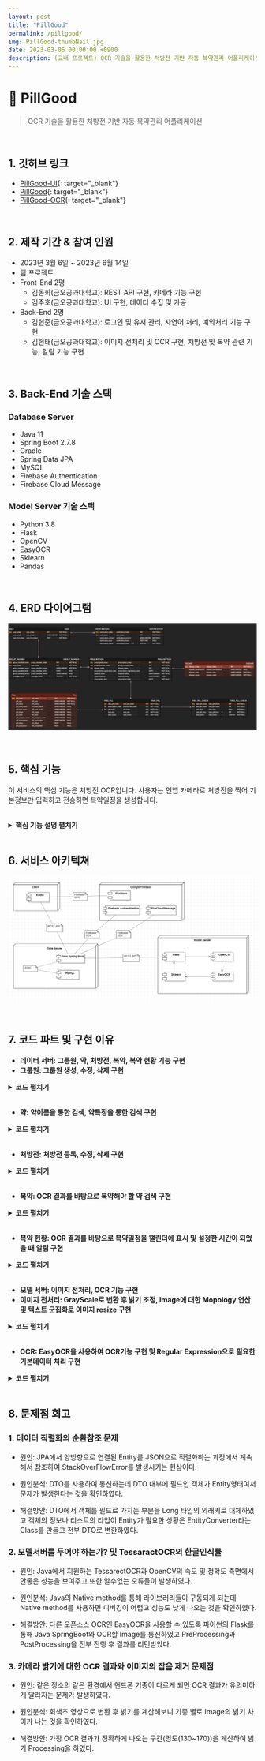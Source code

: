 ```yaml
---
layout: post
title: "PillGood"
permalink: /pillgood/
img: PillGood-thumbNail.jpg
date: 2023-03-06 00:00:00 +0900
description: (교내 프로젝트) OCR 기술을 활용한 처방전 기반 자동 복약관리 어플리케이션
---
```


# :pushpin: PillGood
> OCR 기술을 활용한 처방전 기반 자동 복약관리 어플리케이션

<br>

## 1. 깃허브 링크
- [PillGood-UI](https://www.figma.com/file/98GhZVArtu01389vLCcxB6/%ED%95%84%EA%B5%BF?type=design&node-id=0-1&mode=design){: target="_blank"}
- [PillGood](https://github.com/kimgusxo/pillgood){: target="_blank"}
- [PillGood-OCR](https://github.com/kimgusxo/pillgood-ocr){: target="_blank"}

<br>

## 2. 제작 기간 & 참여 인원
- 2023년 3월 6일 ~ 2023년 6월 14일
- 팀 프로젝트
- Front-End 2명
	- 김동희(금오공과대학교): REST API 구현, 카메라 기능 구현
	- 김주호(금오공과대학교): UI 구현, 데이터 수집 및 가공
- Back-End 2명
	- 김현준(금오공과대학교): 로그인 및 유저 관리, 자연어 처리, 예외처리 기능 구현
	- 김현태(금오공과대학교): 이미지 전처리 및 OCR 구현, 처방전 및 복약 관련 기능, 알림 기능 구현

<br>

## 3. Back-End 기술 스택
### Database Server
- Java 11
- Spring Boot 2.7.8
- Gradle
- Spring Data JPA
- MySQL
- Firebase Authentication
- Firebase Cloud Message

### Model Server 기술 스택
- Python 3.8
- Flask
- OpenCV
- EasyOCR
- Sklearn
- Pandas

<br>

## 4. ERD 다이어그램
![ERD Diagram](../assets/img/PillGood-ERDDiagram.png)

<br>

## 5. 핵심 기능
이 서비스의 핵심 기능은 처방전 OCR입니다.
사용자는 인앱 카메라로 처방전을 찍어 기본정보만 입력하고 전송하면 복약일정을 생성합니다.

<br>
 
<details>
<summary><b>핵심 기능 설명 펼치기</b></summary>
<div markdown="1">

## 5-1. Controller
### - OCR 모델서버로 이미지 전송
![sendImage](../assets/img/PillGood-SendImage.png)
- Controller에서는 MultiPartFile로 이미지를 전달받고 OCR 모델서버로 이미지를 전송합니다. 그 후 전송된 이미지의 OCR 결과를 받고 정보를 추가하여 사용자에게 응답합니다.

## 5-2. Service
### - FCM 전송
<video controls>
	<source src = "../assets/wav/PillGood-Notification.mp4" type = "video/mp4">
	동영상을 실행할 수 없습니다.
</video>
- 유저의 FCM 토큰을 통해 OCR이 완료됬다는 알림을 보냅니다.

## 5-3. Repository
### - 약 검색 동적쿼리
<video controls>
	<source src = "../assets/wav/PillGood-SearchingPill.mp4" type = "video/mp4">
	동영상을 실행할 수 없습니다.
</video>
- DTO에 저장된 값이 빈값 또는 Null값인지 확인하여 Criteria Interface 구현체를 통해 동적쿼리를 생성하여 해당 특징의 약을 검색합니다.

## 5-4. OCR
### - 이미지 전처리
<div style = "display: flex;">
	<img src="../assets/img/PillGood-OriginalImage.png" style = "flex: 1; width: 50%; height: auto;">
	<img src="../assets/img/PillGood-PreProcessImage.png" style = "flex: 1; width: 50%; height: auto;">
</div>
- 모델서버에서 이미지를 받게 되면 OpenCV를 사용하여 텍스트를 인식하기 쉽도록 텍스트 군집화를 통해 이미지를 자르고 이진화와 블러처리를 통해 OCR의 최적화된 이미지를 생성합니다.

</div>
</details>

<br>

## 6. 서비스 아키텍쳐
![ServiceArchitecture](../assets/img/PillGood-ServiceArchitecture.png)

<br>

## 7. 코드 파트 및 구현 이유
- <b> 데이터 서버: 그룹원, 약, 처방전, 복약, 복약 현황 기능 구현 </b>
- <b> 그룹원: 그룹원 생성, 수정, 삭제 구현 </b>
<details>
<summary>
<b>코드 펼치기</b>
</summary>
<div markdown="1">
![GroupMemberFunction](../assets/img/PillGood-GroupMemberFunctionCode.png)
</div>
</details>

<br>

- <b> 약: 약이름을 통한 검색, 약특징을 통한 검색 구현 </b>
<details>
<summary>
<b>코드 펼치기</b>
</summary>
<div markdown="1">
![PillFunction](../assets/img/PillGood-PillFunctionCode.png)
</div>
</details>

<br>

- <b> 처방전: 처방전 등록, 수정, 삭제 구현 </b>
<details>
<summary>
<b>코드 펼치기</b>
</summary>
<div markdown="1">
![PrescriptionFunction](../assets/img/PillGood-PrescriptionFunctionCode.png)
</div>
</details>

<br>

- <b>복약: OCR 결과를 바탕으로 복약해야 할 약 검색 구현</b>
<details>
<summary>
<b>코드 펼치기</b>
</summary>
<div markdown="1">
![TakePillFunction](../assets/img/PillGood-TakePillFunctionCode.png)
</div>
</details>

<br>
	
- <b>복약 현황: OCR 결과를 바탕으로 복약일정을 캘린더에 표시 및 설정한 시간이 되었을 때 알림 구현</b>
<details>
<summary>
<b>코드 펼치기</b>
</summary>
<div markdown="1">
![TakePillCheckFunction](../assets/img/PillGood-TakePillCheckFunctionCode.png)
</div>
</details>

<br>

- <b> 모델 서버: 이미지 전처리, OCR 기능 구현 </b>
- <b> 이미지 전처리: GrayScale로 변환 후 밝기 조정, Image에 대한 Mopology 연산 및 텍스트 군집화로 이미지 resize 구현 </b>
<details>
<summary>
<b>코드 펼치기</b>
</summary>
<div markdown="1">
<div style = "display: flex;">
<img src="../assets/img/PillGood-BlackBinary.png" style = "flex: 1; width: 50%; height: auto;">
<img src="../assets/img/PillGood-WhiteBinary.png" style = "flex: 1; width: 50%; height: auto;">
</div>

<br>

<div style = "display: flex;">
<img src="../assets/img/PillGood-BrightnessCode.png" style = "flex: 1; width: 50%; height: auto;">
<img src="../assets/img/PillGood-CroppedImage.png" style = "flex: 1; width: 50%; height: auto;">
</div>
</div>
</details>

<br>

- <b> OCR: EasyOCR을 사용하여 OCR기능 구현 및 Regular Expression으로 필요한 기본데이터 처리 구현 </b>
<details>
<summary>
<b>코드 펼치기</b>
</summary>
<div markdown="1">
![PillFunction](../assets/img/PillGood-OCR.png)
</div>
</details>

<br>

## 8. 문제점 회고
### 1. 데이터 직렬화의 순환참조 문제
- 원인: JPA에서 양방향으로 연결된 Entity를 JSON으로 직렬화하는 과정에서 계속해서 참조하여 StackOverFlowError를 발생시키는 현상이다.

- 원인분석: DTO를 사용하여 통신하는데 DTO 내부에 필드인 객체가 Entity형태여서 문제가 발생한다는 것을 확인하였다.

- 해결방안: DTO에서 객체를 필드로 가지는 부분을 Long 타입의 외래키로 대체하였고 객체의 정보나 리스트의 타입이 Entity가 필요한 상황은 EntityConverter라는 Class를 만들고 전부 DTO로 변환하였다.

### 2. 모델서버를 두어야 하는가? 및 TessaractOCR의 한글인식률
- 원인: Java에서 지원하는 TessarectOCR과 OpenCV의 속도 및 정확도 측면에서 안좋은 성능을 보여주고 또한 알수없는 오류들이 발생하였다.

- 원인분석: Java의 Native method를 통해 라이브러리들이 구동되게 되는데 Native method를 사용하면 디버깅이 어렵고 성능도 낮게 나오는 것을 확인하였다.

- 해결방안: 다른 오픈소스 OCR인 EasyOCR을 사용할 수 있도록 파이썬의 Flask를 통해 Java SpringBoot와 OCR할 Image를 통신하였고 PreProcessing과 PostProcessing을 전부 진행 후 결과를 리턴받았다.

### 3. 카메라 밝기에 대한 OCR 결과와 이미지의 잡음 제거 문제점
- 원인: 같은 장소의 같은 환경에서 핸드폰 기종이 다르게 되면 OCR 결과가 유의미하게 달라지는 문제가 발생하였다.

- 원인분석: 회색조 영상으로 변환 후 밝기를 계산해보니 기종 별로 Image의 밝기 차이가 나는 것을 확인하였다.

- 해결방안: 가장 OCR 결과가 정확하게 나오는 구간(명도(130~170))을 계산하여 밝기 Processing을 하였다.